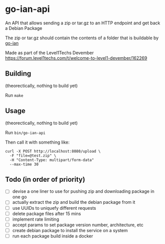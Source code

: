 # go-ian-api

An API that allows sending a zip or tar.gz to an HTTP endpoint and get back a Debian Package

The zip or tar.gz should contain the contents of a folder that is buildable by [go-ian](https://github.com/penguinpowernz/go-ian)

Made as part of the Level1Techs Devember https://forum.level1techs.com/t/welcome-to-level1-devember/162269

## Building

(theorectically, nothing to build yet)

Run `make`

## Usage

(theorectically, nothing to build yet)

Run `bin/go-ian-api`

Then call it with something like:

```
curl -X POST http://localhost:8080/upload \
  -F "file=@test.zip" \
  -H "Content-Type: multipart/form-data"
  --max-time 30
```

## Todo (in order of priority)

- [ ] devise a one liner to use for pushing zip and downloading package in one go
- [ ] actually extract the zip and build the debian package from it
- [ ] use UUIDs to uniquefy different requests
- [ ] delete package files after 15 mins
- [ ] implement rate limiting
- [ ] accept params to set package version number, architecture, etc
- [ ] create debian package to install the service on a system
- [ ] run each package build inside a docker
